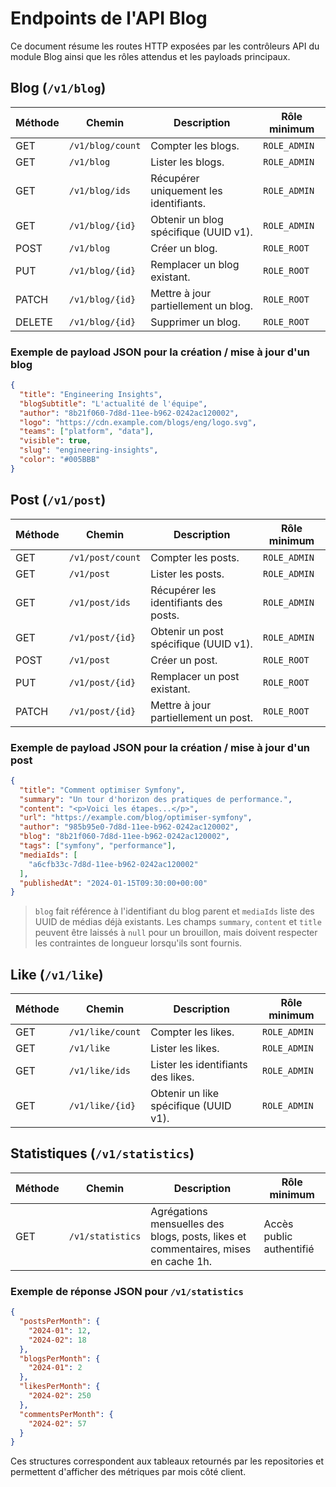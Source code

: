 # Endpoints de l'API Blog

Ce document résume les routes HTTP exposées par les contrôleurs API du module Blog ainsi que les rôles attendus et les payloads principaux.

## Blog (`/v1/blog`)

| Méthode | Chemin | Description | Rôle minimum |
| --- | --- | --- | --- |
| GET | `/v1/blog/count` | Compter les blogs. | `ROLE_ADMIN` |
| GET | `/v1/blog` | Lister les blogs. | `ROLE_ADMIN` |
| GET | `/v1/blog/ids` | Récupérer uniquement les identifiants. | `ROLE_ADMIN` |
| GET | `/v1/blog/{id}` | Obtenir un blog spécifique (UUID v1). | `ROLE_ADMIN` |
| POST | `/v1/blog` | Créer un blog. | `ROLE_ROOT` |
| PUT | `/v1/blog/{id}` | Remplacer un blog existant. | `ROLE_ROOT` |
| PATCH | `/v1/blog/{id}` | Mettre à jour partiellement un blog. | `ROLE_ROOT` |
| DELETE | `/v1/blog/{id}` | Supprimer un blog. | `ROLE_ROOT` |

### Exemple de payload JSON pour la création / mise à jour d'un blog

```json
{
  "title": "Engineering Insights",
  "blogSubtitle": "L'actualité de l'équipe",
  "author": "8b21f060-7d8d-11ee-b962-0242ac120002",
  "logo": "https://cdn.example.com/blogs/eng/logo.svg",
  "teams": ["platform", "data"],
  "visible": true,
  "slug": "engineering-insights",
  "color": "#005BBB"
}
```

## Post (`/v1/post`)

| Méthode | Chemin | Description | Rôle minimum |
| --- | --- | --- | --- |
| GET | `/v1/post/count` | Compter les posts. | `ROLE_ADMIN` |
| GET | `/v1/post` | Lister les posts. | `ROLE_ADMIN` |
| GET | `/v1/post/ids` | Récupérer les identifiants des posts. | `ROLE_ADMIN` |
| GET | `/v1/post/{id}` | Obtenir un post spécifique (UUID v1). | `ROLE_ADMIN` |
| POST | `/v1/post` | Créer un post. | `ROLE_ROOT` |
| PUT | `/v1/post/{id}` | Remplacer un post existant. | `ROLE_ROOT` |
| PATCH | `/v1/post/{id}` | Mettre à jour partiellement un post. | `ROLE_ROOT` |

### Exemple de payload JSON pour la création / mise à jour d'un post

```json
{
  "title": "Comment optimiser Symfony",
  "summary": "Un tour d'horizon des pratiques de performance.",
  "content": "<p>Voici les étapes...</p>",
  "url": "https://example.com/blog/optimiser-symfony",
  "author": "985b95e0-7d8d-11ee-b962-0242ac120002",
  "blog": "8b21f060-7d8d-11ee-b962-0242ac120002",
  "tags": ["symfony", "performance"],
  "mediaIds": [
    "a6cfb33c-7d8d-11ee-b962-0242ac120002"
  ],
  "publishedAt": "2024-01-15T09:30:00+00:00"
}
```

> `blog` fait référence à l'identifiant du blog parent et `mediaIds` liste des UUID de médias déjà existants. Les champs `summary`, `content` et `title` peuvent être laissés à `null` pour un brouillon, mais doivent respecter les contraintes de longueur lorsqu'ils sont fournis.

## Like (`/v1/like`)

| Méthode | Chemin | Description | Rôle minimum |
| --- | --- | --- | --- |
| GET | `/v1/like/count` | Compter les likes. | `ROLE_ADMIN` |
| GET | `/v1/like` | Lister les likes. | `ROLE_ADMIN` |
| GET | `/v1/like/ids` | Lister les identifiants des likes. | `ROLE_ADMIN` |
| GET | `/v1/like/{id}` | Obtenir un like spécifique (UUID v1). | `ROLE_ADMIN` |

## Statistiques (`/v1/statistics`)

| Méthode | Chemin | Description | Rôle minimum |
| --- | --- | --- | --- |
| GET | `/v1/statistics` | Agrégations mensuelles des blogs, posts, likes et commentaires, mises en cache 1h. | Accès public authentifié |

### Exemple de réponse JSON pour `/v1/statistics`

```json
{
  "postsPerMonth": {
    "2024-01": 12,
    "2024-02": 18
  },
  "blogsPerMonth": {
    "2024-01": 2
  },
  "likesPerMonth": {
    "2024-02": 250
  },
  "commentsPerMonth": {
    "2024-02": 57
  }
}
```

Ces structures correspondent aux tableaux retournés par les repositories et permettent d'afficher des métriques par mois côté client.
